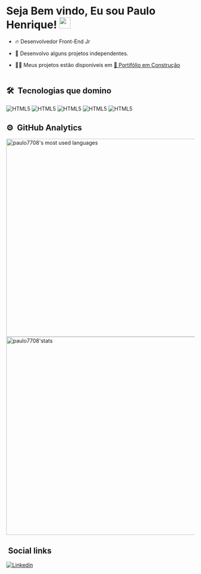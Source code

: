 <h1>Seja Bem vindo, Eu sou Paulo Henrique! <img src="https://raw.githubusercontent.com/kaueMarques/kaueMarques/master/hi.gif" width="30px"></h1>

- 🔥 Desenvolvedor Front-End Jr

- 🔭 Desenvolvo alguns projetos independentes.

- 👨‍💻 Meus projetos estão disponíveis em [🚨 Portifólio em Construção]()
<br><br>

## 🛠️  &nbsp;Tecnologias que domino
<img align="center" alt="HTML5" src="https://img.shields.io/badge/React-20232A?style=for-the-badge&logo=react&logoColor=61DAFB">  <img align="center" alt="HTML5" src="https://img.shields.io/badge/Bootstrap-563D7C?style=for-the-badge&logo=bootstrap&logoColor=white">  <img align="center" alt="HTML5" src="https://img.shields.io/badge/HTML5-E34F26?style=for-the-badge&logo=html5&logoColor=white">  <img align="center" alt="HTML5" src="https://img.shields.io/badge/CSS3-1572B6?style=for-the-badge&logo=css3&logoColor=white">  <img align="center" alt="HTML5" src="https://img.shields.io/badge/Sass-CC6699?style=for-the-badge&logo=sass&logoColor=white">

## ⚙️ &nbsp;GitHub Analytics

<p align="left">
<img width="530em" src="https://github-readme-stats.vercel.app/api/top-langs/?username=paulo7708&layout=compact&theme=tokyonight" alt="paulo7708's most used languages"/>

<img width="530em" src="https://github-readme-stats.vercel.app/api?username=paulo7708&layout=compact&theme=tokyonight" alt="paulo7708'stats"/>
</p>

## &nbsp;Social links

[![Linkedin](https://img.shields.io/badge/LinkedIn-0077B5?style=for-the-badge&logo=linkedin&logoColor=white)](https://www.linkedin.com/in/paulo-henrique-47819a245/)
